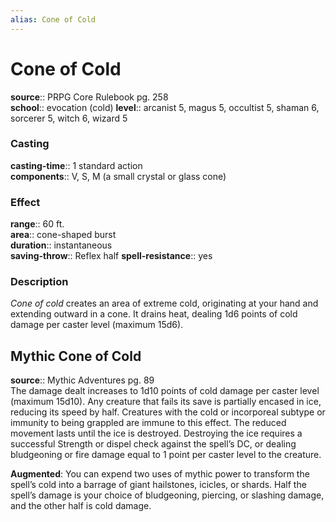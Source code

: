 ```yaml
---
alias: Cone of Cold
---
```


# Cone of Cold 

**source**:: PRPG Core Rulebook pg. 258  
**school**:: evocation (cold)
**level**:: arcanist 5, magus 5, occultist 5, shaman 6, sorcerer 5, witch 6, wizard 5

### Casting 

**casting-time**:: 1 standard action  
**components**:: V, S, M (a small crystal or glass cone)

### Effect 

**range**:: 60 ft.  
**area**:: cone-shaped burst  
**duration**:: instantaneous  
**saving-throw**:: Reflex half
**spell-resistance**:: yes

### Description 

*Cone of cold* creates an area of extreme cold, originating at your hand and extending outward in a cone. It drains heat, dealing 1d6 points of cold damage per caster level (maximum 15d6).

## Mythic Cone of Cold 

**source**:: Mythic Adventures pg. 89  
The damage dealt increases to 1d10 points of cold damage per caster level (maximum 15d10). Any creature that fails its save is partially encased in ice, reducing its speed by half. Creatures with the cold or incorporeal subtype or immunity to being grappled are immune to this effect. The reduced movement lasts until the ice is destroyed. Destroying the ice requires a successful Strength or dispel check against the spell’s DC, or dealing bludgeoning or fire damage equal to 1 point per caster level to the creature.  
  
**Augmented**: You can expend two uses of mythic power to transform the spell’s cold into a barrage of giant hailstones, icicles, or shards. Half the spell’s damage is your choice of bludgeoning, piercing, or slashing damage, and the other half is cold damage.
